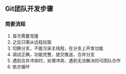 
## Git团队开发步骤

### 简要流程
1. 首次需要克隆
2. 之后只需从远程拉取
3. 切换分支，不能污染主线程，在分支上开发功能
4. 调试正确，功能完整，提交推送、合并分支
5. 遇到合并冲突时，处理冲突、遇到无法解决的可团队合作
6. 依次循环
   
